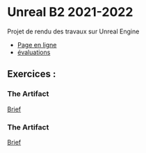 # Unreal B2 2021-2022

Projet de rendu des travaux sur Unreal Engine

- [Page en ligne](https://jniac.github.io/supdecrea-unreal-B2-21-21/)
- [évaluations](https://josephm.fr/students/supdecrea-Game-B2-21-22)

## Exercices :

### The Artifact

[Brief](brief-artifact.md)

### The Artifact

[Brief](brief-rift.md)
